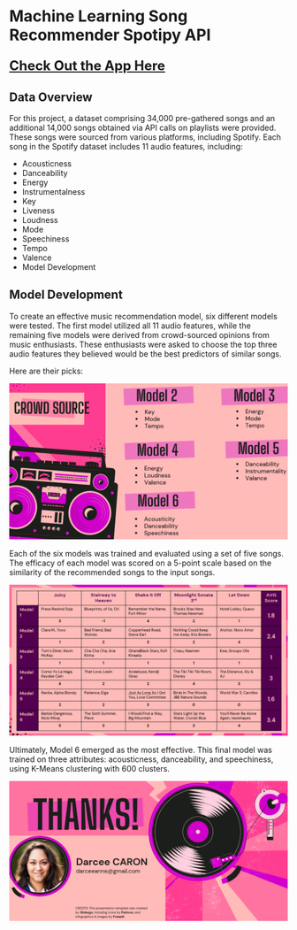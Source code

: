 # Machine Learning Song Recommender Spotipy API

**<p style="font-size:24px;">[Check Out the App Here](https://machine-learning-song-recommender.streamlit.app/)</p>**


## Data Overview
For this project, a dataset comprising 34,000 pre-gathered songs and an additional 14,000 songs obtained via API calls on playlists were provided. These songs were sourced from various platforms, including Spotify. Each song in the Spotify dataset includes 11 audio features, including:
- Acousticness
- Danceability
- Energy
- Instrumentalness
- Key
- Liveness
- Loudness
- Mode
- Speechiness
- Tempo
- Valence
- Model Development

## Model Development

To create an effective music recommendation model, six different models were tested. The first model utilized all 11 audio features, while the remaining five models were derived from crowd-sourced opinions from music enthusiasts. These enthusiasts were asked to choose the top three audio features they believed would be the best predictors of similar songs.

Here are their picks:

![Crowd Source Image](https://raw.githubusercontent.com/DarceeAnne/machine_learning_song-recommender_spotipy_api/main/crowd%20source.png)


Each of the six models was trained and evaluated using a set of five songs. The efficacy of each model was scored on a 5-point scale based on the similarity of the recommended songs to the input songs. 

![Evaluation Image](https://raw.githubusercontent.com/DarceeAnne/machine_learning_song-recommender_spotipy_api/main/eval.png)

Ultimately, Model 6 emerged as the most effective. This final model was trained on three attributes: acousticness, danceability, and speechiness, using K-Means clustering with 600 clusters.

![Thanks Image](https://raw.githubusercontent.com/DarceeAnne/machine_learning_song-recommender_spotipy_api/main/thanks.png)
